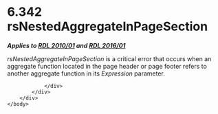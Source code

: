 <html dir="LTR" xmlns:mshelp="http://msdn.microsoft.com/mshelp" xmlns:ddue="http://ddue.schemas.microsoft.com/authoring/2003/5" xmlns:xlink="http://www.w3.org/1999/xlink" xmlns:tool="http://www.microsoft.com/tooltip">
    <head>
        <meta http-equiv="Content-Type" content="text/html; CHARSET=utf-8"></meta>
        <meta name="save" content="history"></meta>
        <title>6.342 rsNestedAggregateInPageSection</title>
        <xml>
            <mshelp:toctitle title="6.342 rsNestedAggregateInPageSection"></mshelp:toctitle>
            <mshelp:rltitle title="[MS-RDL]: rsNestedAggregateInPageSection"></mshelp:rltitle>
            <mshelp:keyword index="A" term="e4af8111-3e7b-4b5b-b0be-74e9aa4e8575"></mshelp:keyword>
            <mshelp:attr name="DCSext.ContentType" value="open specification"></mshelp:attr>
            <mshelp:attr name="AssetID" value="e4af8111-3e7b-4b5b-b0be-74e9aa4e8575"></mshelp:attr>
            <mshelp:attr name="TopicType" value="kbRef"></mshelp:attr>
            <mshelp:attr name="DCSext.Title" value="[MS-RDL]: rsNestedAggregateInPageSection" />
        </xml>
    </head>
    <body>
        <div id="header">
            <h1 class="heading">6.342 rsNestedAggregateInPageSection</h1>
        </div>
        <div id="mainSection">
            <div id="mainBody">
                <div id="allHistory" class="saveHistory"></div>
                <div id="sectionSection0" class="section" name="collapseableSection">
                    

<p><b><i>Applies to </i></b><a href="3428e690-a348-4ec7-8a6a-8efb42d2cdee.htm"><b><i>RDL 2010/01</i></b></a><b><i>
and </i></b><a href="52ce3983-2bfc-4e72-9359-42aaf5fe4509.htm"><b><i>RDL 2016/01</i></b></a></p>

<p><i>rsNestedAggregateInPageSection</i> is a critical error
that occurs when an aggregate function located in the page header or page
footer refers to another aggregate function in its <i>Expression</i> parameter.</p>


                </div>
            </div>
        </div>
    </body>
</html>